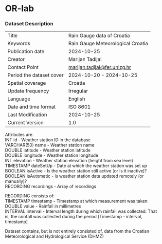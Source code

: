 # OR-lab

### Dataset Description
|             |             |
| ----------- | ----------- |
| Title | Rain Gauge data of Croatia |
| Keywords | Rain Gauge Meteorological Croatia |
| Publication date | 2024-10-25 |
| Creator | Marijan Tadijal |
| Contact Point | marijan.tadijal@fer.unizg.hr |
| Period the dataset cover | 2024-10-20 - 2024-10-25 |
| Spatial coverage | Croatia|
| Update frequency | Irregular |
| Language | English |
| Date and time format | ISO 8601 |
| Last Modification | 2024-10-25 |
| Current Version| 1.0 |

Attributes are:  
INT id - Weather station ID in the database  
VARCHAR(50) name - Weather station name  
DOUBLE latitude - Weather station latitude  
DOUBLE longitude - Weather station longitude  
INT elevation - Weather station elevation (height from sea level)  
TIMESTAMP dateSetUp - Date at which the weather station was set up  
BOOLEAN isActive - Is the weather station still active (or is it inactive)?  
BOOLEAN isAutomatic - Is weather station data updated remotely (or manually)?  
RECORDING recordings - Array of recordings  

RECORDING consists of:  
TIMESTAMP timestamp - Timestamp at which measurement was taken  
DOUBLE value - Rainfall in millimetres  
INTERVAL interval - Interval length during which rainfall was collected. That is, the rainfall was collected during the period [Timestamp - interval, timestamp]  

Dataset contains, but is not entirely consisted of, data from the Croatian Meteorological and Hydrological Service (DHMZ)
